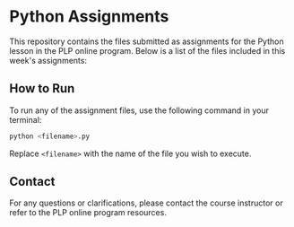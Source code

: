 # Python  Assignments

This repository contains the files submitted as assignments for the Python lesson in the PLP online program. Below is a list of the files included in this week's assignments:


## How to Run

To run any of the assignment files, use the following command in your terminal:

```bash
python <filename>.py
```

Replace `<filename>` with the name of the file you wish to execute.

## Contact

For any questions or clarifications, please contact the course instructor or refer to the PLP online program resources.
